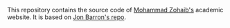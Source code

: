 This repository contains the source code of [Mohammad Zohaib's](https://zohaibmohammad.github.io/zm/) academic website. It is based on [Jon Barron's repo](https://github.com/jonbarron/website). 
